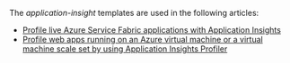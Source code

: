 The _application-insight_ templates are used in the following articles:

- [Profile live Azure Service Fabric applications with Application Insights](https://docs.microsoft.com/azure/azure-monitor/app/profiler-servicefabric)
- [Profile web apps running on an Azure virtual machine or a virtual machine scale set by using Application Insights Profiler](https://docs.microsoft.com/azure/azure-monitor/app/profiler-vm)
